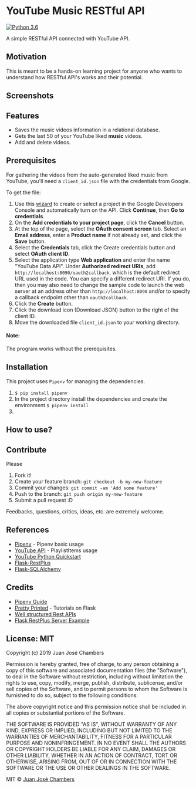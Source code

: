 # YouTube Music RESTful API

[![Python 3.6](https://img.shields.io/badge/python-3.6-blue.svg)](https://www.python.org/downloads/release/python-360/)

A simple RESTful API connected with YouTube API.

## Motivation
This is meant to be a hands-on learning project for anyone who wants to understand how RESTful API's works and their potential.

## Screenshots


## Features
- Saves the music videos information in a relational database.
- Gets the last 50 of your YouTube liked **music** videos.
- Add and delete videos.

## Prerequisites

For gathering the videos from the auto-generated liked music from YouTube, you'll need a `client_id.json` file with the credentials from Google.

To get the file:
1. Use this [wizard](https://console.developers.google.com/flows/enableapi?apiid=youtube) to create or select a project in the Google Developers Console and automatically turn on the API. Click **Continue**, then **Go to credentials**.
2. On the **Add credentials to your project page**, click the **Cancel** button.
3. At the top of the page, select the **OAuth consent screen** tab. Select an **Email address**, enter a **Product name** if not already set, and click the **Save** button.
4. Select the **Credentials** tab, click the Create credentials button and select **OAuth client ID**.
5. Select the application type **Web application** and enter the name "YouTube Data API". Under **Authorized redirect URIs**, add `http://localhost:8090/oauth2callback`, which is the default redirect URL used in the code.
You can specify a different redirect URI. If you do, then you may also need to change the sample code to launch the web server at an address other than `http://localhost:8090` and/or to specify a callback endpoint other than `oauth2callback`.
6. Click the **Create** button.
7. Click the download icon (Download JSON) button to the right of the client ID.
8. Move the downloaded file `client_id.json` to your working directory.

#### Note:
The program works without the prerequisites.

## Installation

This project uses `Pipenv` for managing the dependencies.
1. `$ pip install pipenv`
2. In the project directory install the dependencies and create the environment `$ pipenv install`
3.

## How to use?


## Contribute
Please

1. Fork it!
2. Create your feature branch: `git checkout -b my-new-feature`
3. Commit your changes: `git commit -am 'Add some feature'`
4. Push to the branch: `git push origin my-new-feature`
5. Submit a pull request :D

Feedbacks, questions, critics, ideas, etc. are extremely welcome.

## References

- [Pipenv](https://pipenv.readthedocs.io/en/latest/basics/) - Pipenv basic usage
- [YouTube API](https://developers.google.com/youtube/v3/docs/playlistItems/list#usage) - PlaylistItems usage
- [YouTube Python Quickstart](https://developers.google.com/youtube/v3/quickstart/python)
- [Flask-RestPlus](https://flask-restplus.readthedocs.io/en/stable/)
- [Flask-SQLAlchemy](http://flask-sqlalchemy.pocoo.org/2.3/)

## Credits

- [Pipenv Guide](https://realpython.com/pipenv-guide/)
- [Pretty Printed](https://www.youtube.com/channel/UC-QDfvrRIDB6F0bIO4I4HkQ) -  Tutorials on Flask
- [Well structured Rest APIs](https://medium.com/ki-labs-engineering/designing-well-structured-rest-apis-with-flask-restplus-part-1-7e96f2da8850)
- [Flask RestPlus Server Example](https://github.com/frol/flask-restplus-server-example)

## License: MIT
Copyright (c) 2019 Juan José Chambers

Permission is hereby granted, free of charge, to any person obtaining a copy of this software and associated documentation files (the "Software"), to deal in the Software without restriction, including without limitation the rights to use, copy, modify, merge, publish, distribute, sublicense, and/or sell copies of the Software, and to permit persons to whom the Software is furnished to do so, subject to the following conditions:

The above copyright notice and this permission notice shall be included in all copies or substantial portions of the Software.

THE SOFTWARE IS PROVIDED "AS IS", WITHOUT WARRANTY OF ANY KIND, EXPRESS OR IMPLIED, INCLUDING BUT NOT LIMITED TO THE WARRANTIES OF MERCHANTABILITY, FITNESS FOR A PARTICULAR PURPOSE AND NONINFRINGEMENT. IN NO EVENT SHALL THE AUTHORS OR COPYRIGHT HOLDERS BE LIABLE FOR ANY CLAIM, DAMAGES OR OTHER LIABILITY, WHETHER IN AN ACTION OF CONTRACT, TORT OR OTHERWISE, ARISING FROM, OUT OF OR IN CONNECTION WITH THE SOFTWARE OR THE USE OR OTHER DEALINGS IN THE SOFTWARE.

MIT © [Juan José Chambers](https://github.com/chmbrs/)
